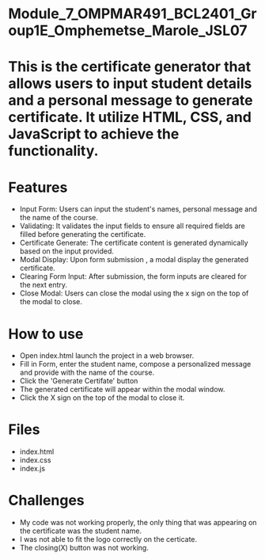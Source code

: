 # Module_7_OMPMAR491_BCL2401_Group1E_Omphemetse_Marole_JSL07

# This is the certificate generator that allows users to input student details and a personal message to generate certificate. It utilize HTML, CSS, and JavaScript to achieve the functionality.

# Features

- Input Form: Users can input the student's names, personal message and the name of the course.
- Validating: It validates the input fields to ensure all required fields are filled before generating the certificate.
- Certificate Generate: The certificate content is generated dynamically based on the input provided.
- Modal Display: Upon form submission , a modal display the generated certificate.
- Clearing Form Input: After submission, the form inputs are cleared for the next entry.
- Close Modal: Users can close the modal using the x sign on the top of the modal to close.

# How to use

- Open index.html launch the project in a web browser.
- Fill in Form, enter the student name, compose a personalized message and provide with the name of the course.
- Click the 'Generate Certifate' button
- The generated certificate will appear within the modal window.
- Click the X sign on the top of the modal to close it.

# Files

- index.html
- index.css
- index.js

# Challenges

- My code was not working properly, the only thing that was appearing on the certificate was the student name.
- I was not able to fit the logo correctly on the certicate.
- The closing(X) button was not working.
